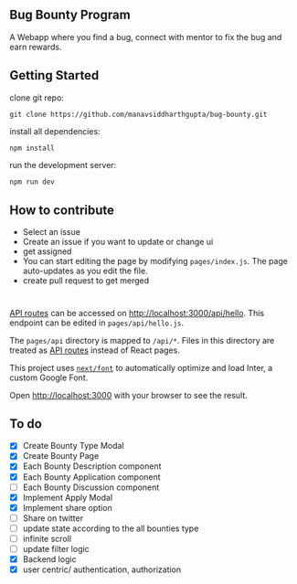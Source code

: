 ## Bug Bounty Program

A Webapp where you find a bug, connect with mentor to fix the bug and earn rewards.

## Getting Started

clone git repo:

```
git clone https://github.com/manavsiddharthgupta/bug-bounty.git
```

install all dependencies:

```
npm install
```

run the development server:

```bash
npm run dev
```

## How to contribute

- Select an issue
- Create an issue if you want to update or change ui
- get assigned
- You can start editing the page by modifying `pages/index.js`. The page auto-updates as you edit the file.
- create pull request to get merged

#

[API routes](https://nextjs.org/docs/api-routes/introduction) can be accessed on [http://localhost:3000/api/hello](http://localhost:3000/api/hello). This endpoint can be edited in `pages/api/hello.js`.

The `pages/api` directory is mapped to `/api/*`. Files in this directory are treated as [API routes](https://nextjs.org/docs/api-routes/introduction) instead of React pages.

This project uses [`next/font`](https://nextjs.org/docs/basic-features/font-optimization) to automatically optimize and load Inter, a custom Google Font.

Open [http://localhost:3000](http://localhost:3000) with your browser to see the result.

## To do

- [x] Create Bounty Type Modal
- [x] Create Bounty Page
- [x] Each Bounty Description component
- [x] Each Bounty Application component
- [ ] Each Bounty Discussion component
- [x] Implement Apply Modal
- [x] Implement share option
- [ ] Share on twitter
- [ ] update state according to the all bounties type
- [ ] infinite scroll
- [ ] update filter logic
- [x] Backend logic
- [x] user centric/ authentication, authorization
